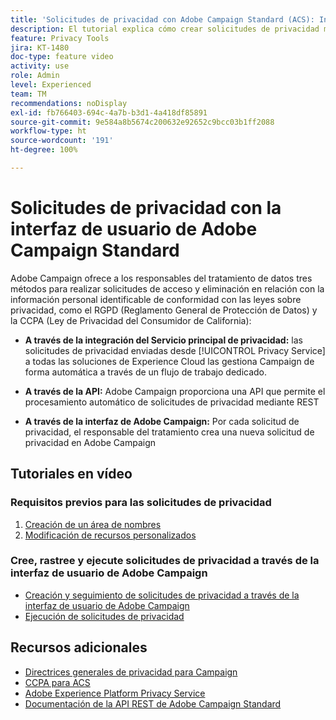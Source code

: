 ```yaml
---
title: 'Solicitudes de privacidad con Adobe Campaign Standard (ACS): Información general'
description: El tutorial explica cómo crear solicitudes de privacidad mediante la interfaz de Adobe Campaign Standard.
feature: Privacy Tools
jira: KT-1480
doc-type: feature video
activity: use
role: Admin
level: Experienced
team: TM
recommendations: noDisplay
exl-id: fb766403-694c-4a7b-b3d1-4a418df85891
source-git-commit: 9e584a8b5674c200632e92652c9bcc03b1ff2088
workflow-type: ht
source-wordcount: '191'
ht-degree: 100%

---
```


# Solicitudes de privacidad con la interfaz de usuario de Adobe Campaign Standard

Adobe Campaign ofrece a los responsables del tratamiento de datos tres métodos para realizar solicitudes de acceso y eliminación en relación con la información personal identificable de conformidad con las leyes sobre privacidad, como el RGPD (Reglamento General de Protección de Datos) y la CCPA (Ley de Privacidad del Consumidor de California):

* **A través de la integración del Servicio principal de privacidad:** las solicitudes de privacidad enviadas desde [!UICONTROL Privacy Service] a todas las soluciones de Experience Cloud las gestiona Campaign de forma automática a través de un flujo de trabajo dedicado. 

* **A través de la API:** Adobe Campaign proporciona una API que permite el procesamiento automático de solicitudes de privacidad mediante REST

* **A través de la interfaz de Adobe Campaign:** Por cada solicitud de privacidad, el responsable del tratamiento crea una nueva solicitud de privacidad en Adobe Campaign

## Tutoriales en vídeo

### Requisitos previos para las solicitudes de privacidad

1. [Creación de un área de nombres](/help/privacy/namespaces-for-privacy-requests.md)
1. [Modificación de recursos personalizados](/help/privacy/custom-resources-for-privacy-requests.md)

### Cree, rastree y ejecute solicitudes de privacidad a través de la interfaz de usuario de Adobe Campaign

* [Creación y seguimiento de solicitudes de privacidad a través de la interfaz de usuario de Adobe Campaign](/help/privacy/create-and-track-privacy-requests.md)
* [Ejecución de solicitudes de privacidad](/help/privacy/execute-privacy-requests.md)

## Recursos adicionales

* [Directrices generales de privacidad para Campaign](https://experienceleague.adobe.com/docs/campaign-classic/using/getting-started/privacy/privacy-management.html?lang=es#getting-started)
* [CCPA para ACS](https://experienceleague.adobe.com/docs/campaign-standard/using/getting-started/privacy/privacy-requests.html?lang=es#privacy-requests)
* [Adobe Experience Platform Privacy Service](https://experienceleague.adobe.com/docs/experience-platform/privacy/home.html?lang=es)
* [Documentación de la API REST de Adobe Campaign Standard](https://final-docs.campaign.adobe.com/doc/standard/en/api/ACS_API.html#privacy-management)
